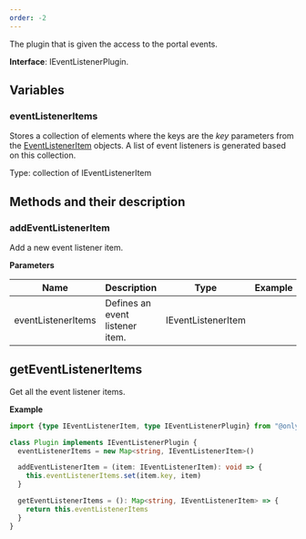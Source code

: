 ```yaml
---
order: -2
---
```


The plugin that is given the access to the portal events.

**Interface**: IEventListenerPlugin.

## Variables

### eventListenerItems

Stores a collection of elements where the keys are the *key* parameters from the [EventListenerItem](../../Plugin%20Items/EventListenerItem/index.md) objects. A list of event listeners is generated based on this collection.

Type: collection of IEventListenerItem

## Methods and their description

### addEventListenerItem

Add a new event listener item.

**Parameters**

| Name               | Description                     | Type               | Example |
| ------------------ | ------------------------------- | ------------------ | ------- |
| eventListenerItems | Defines an event listener item. | IEventListenerItem |         |

## getEventListenerItems

Get all the event listener items.

**Example**

``` typescript
import {type IEventListenerItem, type IEventListenerPlugin} from "@onlyoffice/docspace-plugin-sdk"

class Plugin implements IEventListenerPlugin {
  eventListenerItems = new Map<string, IEventListenerItem>()

  addEventListenerItem = (item: IEventListenerItem): void => {
    this.eventListenerItems.set(item.key, item)
  }

  getEventListenerItems = (): Map<string, IEventListenerItem> => {
    return this.eventListenerItems
  }
}
```
